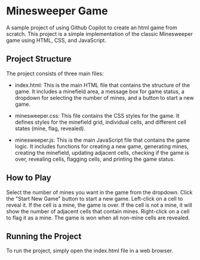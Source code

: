 # Minesweeper Game
A sample project of using Github Copilot to create an html game from scratch.
This project is a simple implementation of the classic Minesweeper game using HTML, CSS, and JavaScript.

## Project Structure
The project consists of three main files:

- index.html: This is the main HTML file that contains the structure of the game. It includes a minefield area, a message box for game status, a dropdown for selecting the number of mines, and a button to start a new game.

- minesweeper.css: This file contains the CSS styles for the game. It defines styles for the minefield grid, individual cells, and different cell states (mine, flag, revealed).

- minesweeper.js: This is the main JavaScript file that contains the game logic. It includes functions for creating a new game, generating mines, creating the minefield, updating adjacent cells, checking if the game is over, revealing cells, flagging cells, and printing the game status.

## How to Play
Select the number of mines you want in the game from the dropdown.
Click the "Start New Game" button to start a new game.
Left-click on a cell to reveal it. If the cell is a mine, the game is over. If the cell is not a mine, it will show the number of adjacent cells that contain mines.
Right-click on a cell to flag it as a mine.
The game is won when all non-mine cells are revealed.

## Running the Project
To run the project, simply open the index.html file in a web browser.
